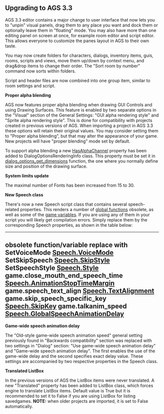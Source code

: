 Upgrading to AGS 3.3
--------------------

AGS 3.3 editor contains a major change to user interface that now lets
you to "unpin" visual panels, drag them to any place you want and dock
them or optionally leave them in "floating" mode. You may also have more
than one editing panel on screen at once, for example room editor and
script editor. This allows everyone to customize the panes layout in AGS
to their own taste.

You may now create folders for characters, dialogs, inventory items,
guis, rooms, scripts and views, move them up/down by context menu, and
drag&drop items to change their order. The "Sort room by number" command
now sorts within folders.

Script and header files are now combined into one group item, similar to
room settings and script.

**Proper alpha blending**

AGS now features proper alpha blending when drawing GUI Controls and
using Drawing Surfaces. This feature is enabled by two separate options
in the "Visual" section of the General Settings: "GUI alpha rendering
style" and "Sprite alpha rendering style". This is done for
compatibility with projects created in previous versions of AGS. When
importing a project in AGS 3.3 these options will retain their original
values. You may consider setting them to "Proper alpha blending", but
that may alter the appearance of your game. New projects will have
"proper blending" mode set by default.

To support alpha blending a new
[HasAlphaChannel](DialogOptionsRenderingInfo#HasAlphaChannel)
property has been added to DialogOptionsRenderingInfo class. This
property must be set it in
[dialog_options_get_dimensions](CustomDialogOptions)
function, the one where you normally define size and position of the
drawing surface.

**System limits update**

The maximal number of Fonts has been increased from 15 to 30.

**New Speech class**

There's now a new Speech script class that contains several
speech-related properties. This renders a number of [global
functions](Game#GlobalCommands) obsolete, as well as some of the
[game variables](Gamevariables). If you are using any of them
in your script you will likely get compilation errors. Simply replace
them by the corresponding Speech properties, as shown in the table
below:

---
  **obsolete function/variable**         **replace with**
  SetVoiceMode                           [Speech.VoiceMode](Speech#VoiceMode)
  SetSkipSpeech                          [Speech.SkipStyle](Speech#SkipStyle)
  SetSpeechStyle                         [Speech.Style](Speech#Style)
  game.close_mouth_end_speech_time   [Speech.AnimationStopTimeMargin](Speech#AnimationStopTimeMargin)
  game.speech_text_align               [Speech.TextAlignment](Speech#TextAlignment)
  game.skip_speech_specific_key       [Speech.SkipKey](Speech#SkipKey)
  game.talkanim_speed                   [Speech.GlobalSpeechAnimationDelay](Speech#GlobalSpeechAnimationDelay)
---

**Game-wide speech animation delay**

The "Old-style game-wide speech animation speed" general setting
previously found in "Backwards compatibility" section was replaced with
two settings in "Dialog" section: "Use game-wide speech animation delay"
and "Game-wide speech animation delay". The first enables the use of the
game-wide delay and the second specifies exact delay value. These
settings are accompanied by two respective properties in the Speech
class.

**Translated ListBox**

In the previous versions of AGS the ListBox items were never translated.
A new "Translated" property has been added to ListBox class, which
forces engine to translate ListBox items. Default value is True but it
is recommended to set it to False if you are using ListBox for listing
savedgames. **NOTE:** when older projects are imported, it is set to
False automatically.
